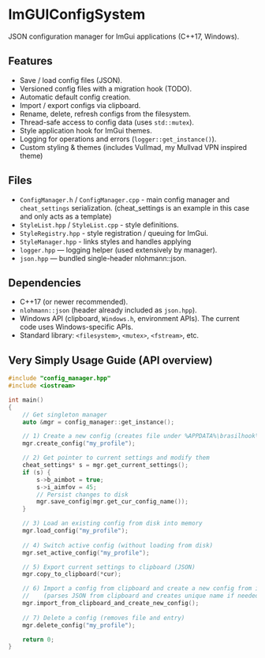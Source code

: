 # ImGUIConfigSystem

JSON configuration manager for ImGui applications (C++17, Windows).

## Features
- Save / load config files (JSON).
- Versioned config files with a migration hook (TODO).
- Automatic default config creation.
- Import / export configs via clipboard.
- Rename, delete, refresh configs from the filesystem.
- Thread-safe access to config data (uses `std::mutex`).
- Style application hook for ImGui themes.
- Logging for operations and errors (`logger::get_instance()`).
- Custom styling & themes (includes Vullmad, my Mullvad VPN inspired theme)

## Files
- `ConfigManager.h` / `ConfigManager.cpp` - main config manager and `cheat_settings` serialization. (cheat_settings is an example in this case and only acts as a template)
- `StyleList.hpp` / `StyleList.cpp` - style definitions.
- `StyleRegistry.hpp` - style registration / queuing for ImGui.
- `StyleManager.hpp` - links styles and handles applying
- `logger.hpp` — logging helper (used extensively by manager).
- `json.hpp` — bundled single-header nlohmann::json.

## Dependencies
- C++17 (or newer recommended).
- `nlohmann::json` (header already included as `json.hpp`).
- Windows API (clipboard, `Windows.h`, environment APIs). The current code uses Windows-specific APIs.
- Standard library: `<filesystem>`, `<mutex>`, `<fstream>`, etc.

## Very Simply Usage Guide (API overview)
```cpp
#include "config_manager.hpp"
#include <iostream>

int main()
{
    // Get singleton manager
    auto &mgr = config_manager::get_instance();

    // 1) Create a new config (creates file under %APPDATA%\brasilhook\<name>.json)
    mgr.create_config("my_profile");

    // 2) Get pointer to current settings and modify them
    cheat_settings* s = mgr.get_current_settings();
    if (s) {
        s->b_aimbot = true;
        s->i_aimfov = 45;
        // Persist changes to disk
        mgr.save_config(mgr.get_cur_config_name());
    }

    // 3) Load an existing config from disk into memory
    mgr.load_config("my_profile");
        
    // 4) Switch active config (without loading from disk)
    mgr.set_active_config("my_profile");

    // 5) Export current settings to clipboard (JSON)
    mgr.copy_to_clipboard(*cur);

    // 6) Import a config from clipboard and create a new config from it
    //    (parses JSON from clipboard and creates unique name if needed)
    mgr.import_from_clipboard_and_create_new_config();
        
    // 7) Delete a config (removes file and entry)
    mgr.delete_config("my_profile");

    return 0;
}
```
